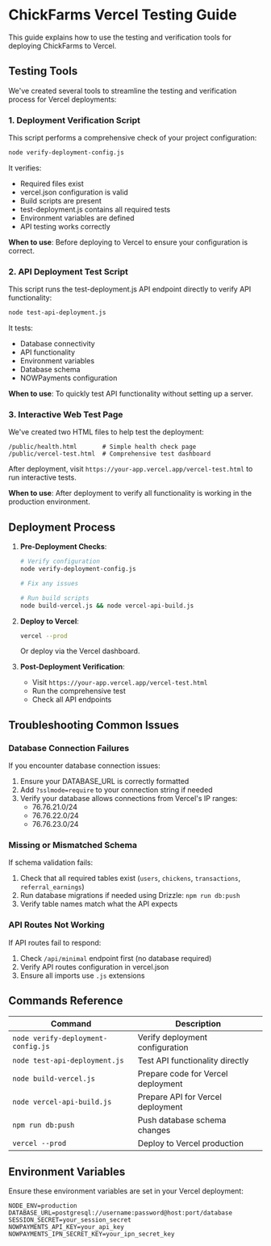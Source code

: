 # ChickFarms Vercel Testing Guide

This guide explains how to use the testing and verification tools for deploying ChickFarms to Vercel.

## Testing Tools

We've created several tools to streamline the testing and verification process for Vercel deployments:

### 1. Deployment Verification Script

This script performs a comprehensive check of your project configuration:

```bash
node verify-deployment-config.js
```

It verifies:
- Required files exist
- vercel.json configuration is valid
- Build scripts are present
- test-deployment.js contains all required tests
- Environment variables are defined
- API testing works correctly

**When to use**: Before deploying to Vercel to ensure your configuration is correct.

### 2. API Deployment Test Script

This script runs the test-deployment.js API endpoint directly to verify API functionality:

```bash
node test-api-deployment.js
```

It tests:
- Database connectivity
- API functionality
- Environment variables
- Database schema
- NOWPayments configuration

**When to use**: To quickly test API functionality without setting up a server.

### 3. Interactive Web Test Page

We've created two HTML files to help test the deployment:

```
/public/health.html       # Simple health check page
/public/vercel-test.html  # Comprehensive test dashboard
```

After deployment, visit `https://your-app.vercel.app/vercel-test.html` to run interactive tests.

**When to use**: After deployment to verify all functionality is working in the production environment.

## Deployment Process

1. **Pre-Deployment Checks**:
   ```bash
   # Verify configuration
   node verify-deployment-config.js
   
   # Fix any issues
   
   # Run build scripts
   node build-vercel.js && node vercel-api-build.js
   ```

2. **Deploy to Vercel**:
   ```bash
   vercel --prod
   ```
   
   Or deploy via the Vercel dashboard.

3. **Post-Deployment Verification**:
   - Visit `https://your-app.vercel.app/vercel-test.html`
   - Run the comprehensive test
   - Check all API endpoints

## Troubleshooting Common Issues

### Database Connection Failures

If you encounter database connection issues:

1. Ensure your DATABASE_URL is correctly formatted
2. Add `?sslmode=require` to your connection string if needed
3. Verify your database allows connections from Vercel's IP ranges:
   - 76.76.21.0/24
   - 76.76.22.0/24
   - 76.76.23.0/24

### Missing or Mismatched Schema

If schema validation fails:

1. Check that all required tables exist (`users`, `chickens`, `transactions`, `referral_earnings`)
2. Run database migrations if needed using Drizzle: `npm run db:push`
3. Verify table names match what the API expects

### API Routes Not Working

If API routes fail to respond:

1. Check `/api/minimal` endpoint first (no database required)
2. Verify API routes configuration in vercel.json
3. Ensure all imports use `.js` extensions

## Commands Reference

| Command | Description |
|---------|-------------|
| `node verify-deployment-config.js` | Verify deployment configuration |
| `node test-api-deployment.js` | Test API functionality directly |
| `node build-vercel.js` | Prepare code for Vercel deployment |
| `node vercel-api-build.js` | Prepare API for Vercel deployment |
| `npm run db:push` | Push database schema changes |
| `vercel --prod` | Deploy to Vercel production |

## Environment Variables

Ensure these environment variables are set in your Vercel deployment:

```
NODE_ENV=production
DATABASE_URL=postgresql://username:password@host:port/database
SESSION_SECRET=your_session_secret
NOWPAYMENTS_API_KEY=your_api_key
NOWPAYMENTS_IPN_SECRET_KEY=your_ipn_secret_key
```